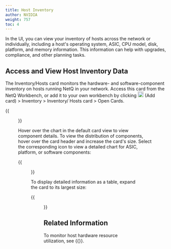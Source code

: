 ```yaml
---
title: Host Inventory
author: NVIDIA
weight: 757
toc: 4
---
```


In the UI, you can view your inventory of hosts across the network or individually, including a host's operating system, ASIC, CPU model, disk, platform, and memory information. This information can help with upgrades, compliance, and other planning tasks.

## Access and View Host Inventory Data

The Inventory/Hosts card monitors the hardware- and software-component inventory on hosts running NetQ in your network. Access this card from the NetQ Workbench, or add it to your own workbench by clicking <img src="https://icons.cumulusnetworks.com/44-Entertainment-Events-Hobbies/02-Card-Games/card-game-diamond.svg" height="18" width="18"/> (Add card) > Inventory > Inventory/ Hosts card > Open Cards.

{{<figure src="/images/netq/inventory-hosts-l2-42.png" alt="host inventory card with chart" width="200">}}

Hover over the chart in the default card view to view component details. To view the distribution of components, hover over the card header and increase the card's size. Select the corresponding icon to view a detailed chart for ASIC, platform, or software components:

{{<figure src="/images/netq/inventory-hosts-l3-42.png" alt="medium host inventory card displaying component distribution" width="600">}}

To display detailed information as a table, expand the card to its largest size:

{{<figure src="/images/netq/inventory-hosts-l4-42.png" alt="fully expanded host inventory card displaying a table with data" width="1000">}}

## Related Information

To monitor host hardware resource utilization, see {{<link title="Monitor Linux Hosts">}}.

